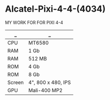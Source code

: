 # Alcatel-Pixi-4-4-(4034)

MY WORK FOR FOR PIXI 4-4

_|_
------------ | -------------
CPU | MT6580
RAM |  1 Gb
RAM |  512 MB
ROM | 4 Gb
ROM | 8 Gb
Screen | 4", 800 x 480, IPS
GPU | Mali-400 MP2
